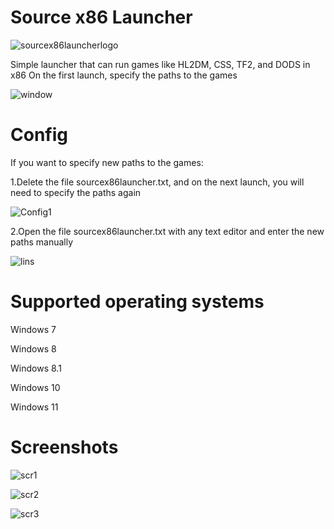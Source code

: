 # Source x86 Launcher

![sourcex86launcherlogo](https://github.com/user-attachments/assets/a2da6984-8955-43de-923b-07bd7c846efa)

Simple launcher that can run games like HL2DM, CSS, TF2, and DODS in x86
On the first launch, specify the paths to the games

![window](https://github.com/user-attachments/assets/092ae89d-3c06-40a7-955d-aa387219e6e9)

# Config

If you want to specify new paths to the games:

1.Delete the file sourcex86launcher.txt, and on the next launch, you will need to specify the paths again

![Config1](https://github.com/user-attachments/assets/5fe52d86-846f-4e40-8152-0be9af836037)

2.Open the file sourcex86launcher.txt with any text editor and enter the new paths manually

![lins](https://github.com/user-attachments/assets/9ed67b52-35d8-4978-b4fd-32bfaaf2faf4)

# Supported operating systems
Windows 7

Windows 8 

Windows 8.1

Windows 10

Windows 11

# Screenshots 

![scr1](https://github.com/user-attachments/assets/2b3b54ff-4f59-4ed5-b837-f2764701bf25)

![scr2](https://github.com/user-attachments/assets/feb3e339-e992-4552-9a54-d3585f34b255)

![scr3](https://github.com/user-attachments/assets/09a17930-9a12-45e1-b1e4-e7acfff6a174)
